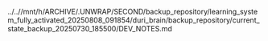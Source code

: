 ../..//mnt/h/ARCHIVE/.UNWRAP/SECOND/backup_repository/learning_system_fully_activated_20250808_091854/duri_brain/backup_repository/current_state_backup_20250730_185500/DEV_NOTES.md